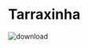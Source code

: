 # Tarraxinha

![download](https://github.com/user-attachments/assets/429ffbdf-114b-482b-9b77-2c99385194fd)
